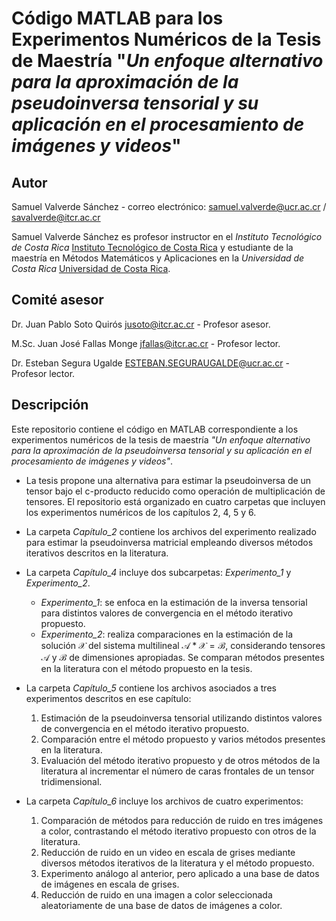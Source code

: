 # Código MATLAB para los Experimentos Numéricos de la Tesis de Maestría "*Un enfoque alternativo para la aproximación de la pseudoinversa tensorial y su aplicación en el procesamiento de imágenes y videos*" 

## Autor
Samuel Valverde Sánchez - correo electrónico: [samuel.valverde@ucr.ac.cr](mailto:samuel.valverde@ucr.ac.cr) / [savalverde@itcr.ac.cr](mailto:savalverde@itcr.ac.cr)

Samuel Valverde Sánchez es profesor instructor en el *Instituto Tecnológico de Costa Rica* [Instituto Tecnológico de Costa Rica](https://www.tec.ac.cr/) y estudiante de la maestría en Métodos Matemáticos y Aplicaciones en la *Universidad de Costa Rica* [Universidad de Costa Rica](https://www.ucr.ac.cr/).

## Comité asesor
Dr. Juan Pablo Soto Quirós [jusoto@itcr.ac.cr](mailto:jusoto@itcr.ac.cr) - Profesor asesor.

M.Sc. Juan José Fallas Monge [jfallas@itcr.ac.cr](mailto:jfallas@itcr.ac.cr) - Profesor lector.

Dr. Esteban Segura Ugalde [ESTEBAN.SEGURAUGALDE@ucr.ac.cr](mailto:ESTEBAN.SEGURAUGALDE@ucr.ac.cr) - Profesor lector.

## Descripción
Este repositorio contiene el código en MATLAB correspondiente a los experimentos numéricos de la tesis de maestría *"Un enfoque alternativo para la aproximación de la pseudoinversa tensorial y su aplicación en el procesamiento de imágenes y videos"*.

- La tesis propone una alternativa para estimar la pseudoinversa de un tensor bajo el c-producto reducido como operación de multiplicación de tensores. El repositorio está organizado en cuatro carpetas que incluyen los experimentos numéricos de los capítulos 2, 4, 5 y 6.

- La carpeta *Capítulo_2* contiene los archivos del experimento realizado para estimar la pseudoinversa matricial empleando diversos métodos iterativos descritos en la literatura.

- La carpeta *Capítulo_4* incluye dos subcarpetas: *Experimento_1* y *Experimento_2*.  
  - *Experimento_1*: se enfoca en la estimación de la inversa tensorial para distintos valores de convergencia en el método iterativo propuesto.  
  - *Experimento_2*: realiza comparaciones en la estimación de la solución $\boldsymbol{\mathcal{X}}$ del sistema multilineal $\boldsymbol{\mathcal{A}}\ast \boldsymbol{\mathcal{X}} = \boldsymbol{\mathcal{B}}$, considerando tensores $\boldsymbol{\mathcal{A}}$ y $\boldsymbol{\mathcal{B}}$ de dimensiones apropiadas. Se comparan métodos presentes en la literatura con el método propuesto en la tesis.

- La carpeta *Capítulo_5* contiene los archivos asociados a tres experimentos descritos en ese capítulo:  
  1. Estimación de la pseudoinversa tensorial utilizando distintos valores de convergencia en el método iterativo propuesto.  
  2. Comparación entre el método propuesto y varios métodos presentes en la literatura.  
  3. Evaluación del método iterativo propuesto y de otros métodos de la literatura al incrementar el número de caras frontales de un tensor tridimensional.

- La carpeta *Capítulo_6* incluye los archivos de cuatro experimentos:  
  1. Comparación de métodos para reducción de ruido en tres imágenes a color, contrastando el método iterativo propuesto con otros de la literatura.  
  2. Reducción de ruido en un video en escala de grises mediante diversos métodos iterativos de la literatura y el método propuesto.  
  3. Experimento análogo al anterior, pero aplicado a una base de datos de imágenes en escala de grises.  
  4. Reducción de ruido en una imagen a color seleccionada aleatoriamente de una base de datos de imágenes a color.



